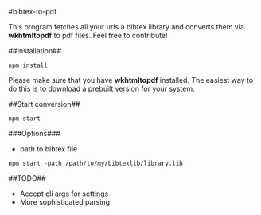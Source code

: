 #bibtex-to-pdf

This program fetches all your urls a bibtex library and converts them via **wkhtmltopdf** to pdf files.
Feel free to contribute!

##Installation##
```
npm install
```

Please make sure that you have **wkhtmltopdf** installed. The easiest way to do this is to
[download](http://wkhtmltopdf.org/downloads.html#stable) a prebuilt version for your system.

##Start conversion##
```
npm start
```

###Options###
* path to bibtex file

```
npm start -path /path/to/my/bibtexlib/library.lib
```

##TODO##
* Accept cli args for settings
* More sophisticated parsing
